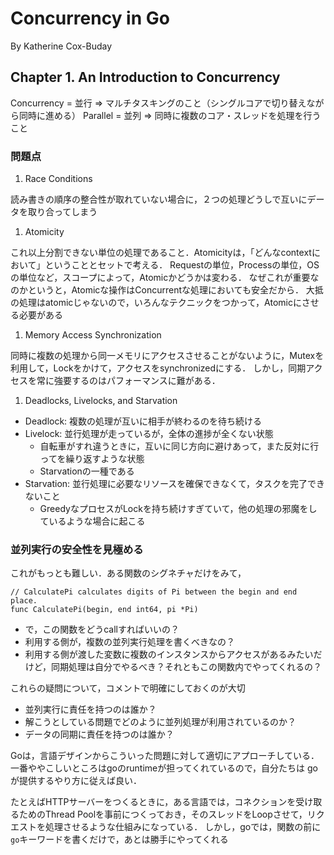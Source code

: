 # Concurrency in Go

By Katherine Cox-Buday

## Chapter 1. An Introduction to Concurrency

Concurrency = 並行 => マルチタスキングのこと（シングルコアで切り替えながら同時に進める）
Parallel = 並列 => 同時に複数のコア・スレッドを処理を行うこと

### 問題点

1. Race Conditions

読み書きの順序の整合性が取れていない場合に，２つの処理どうしで互いにデータを取り合ってしまう

1. Atomicity

これ以上分割できない単位の処理であること．Atomicityは，「どんなcontextにおいて」ということとセットで考える．
Requestの単位，Processの単位，OSの単位など，スコープによって，Atomicかどうかは変わる．
なぜこれが重要なのかというと，Atomicな操作はConcurrentな処理においても安全だから．
大抵の処理はatomicじゃないので，いろんなテクニックをつかって，Atomicにさせる必要がある

1. Memory Access Synchronization

同時に複数の処理から同一メモリにアクセスさせることがないように，Mutexを利用して，Lockをかけて，アクセスをsynchronizedにする．
しかし，同期アクセスを常に強要するのはパフォーマンスに難がある．

1. Deadlocks, Livelocks, and Starvation

- Deadlock: 複数の処理が互いに相手が終わるのを待ち続ける
- Livelock: 並行処理が走っているが，全体の進捗が全くない状態
  - 自転車がすれ違うときに，互いに同じ方向に避けあって，また反対に行ってを繰り返すような状態
  - Starvationの一種である
- Starvation: 並行処理に必要なリソースを確保できなくて，タスクを完了できないこと
  - GreedyなプロセスがLockを持ち続けすぎていて，他の処理の邪魔をしているような場合に起こる

### 並列実行の安全性を見極める

これがもっとも難しい．ある関数のシグネチャだけをみて，

```
// CalculatePi calculates digits of Pi between the begin and end place.
func CalculatePi(begin, end int64, pi *Pi)
```

- で，この関数をどうcallすればいいの？
- 利用する側が，複数の並列実行処理を書くべきなの？
- 利用する側が渡した変数に複数のインスタンスからアクセスがあるみたいだけど，同期処理は自分でやるべき？それともこの関数内でやってくれるの？

これらの疑問について，コメントで明確にしておくのが大切

- 並列実行に責任を持つのは誰か？
- 解こうとしている問題でどのように並列処理が利用されているのか？
- データの同期に責任を持つのは誰か？

Goは，言語デザインからこういった問題に対して適切にアプローチしている．一番ややこしいところはgoのruntimeが担ってくれているので，自分たちは
goが提供するやり方に従えば良い．

たとえばHTTPサーバーをつくるときに，ある言語では，コネクションを受け取るためのThread Poolを事前につくっておき，そのスレッドをLoopさせて，リクエストを処理させるような仕組みになっている．
しかし，goでは，関数の前に`go`キーワードを書くだけで，あとは勝手にやってくれる



